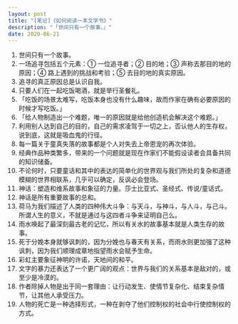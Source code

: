 ```yaml
---
layout: post
title: "[笔记]《如何阅读一本文学书》"
description: "「世间只有一个故事。」"
date: 2020-06-21
---
```


1. 世间只有一个故事。
2. 一场追寻包括五个元素：① 一位追寻者；② 目的地；③ 声称去那目的地的原因；④ 路上遇到的挑战和考验；⑤ 去目的地的真实原因。
3. 追寻的真正原因总是认识自我。
4. 只要人们在一起吃饭喝酒，就是举行圣餐礼。
5. 「吃饭的场景太难写，吃饭本身也没有什么趣味，故而作家在确有必要原因的时候才写吃饭。」
6. 「给人物制造出一个难题，唯一的原因就是给他创造机会解决这个难题。」
7. 利用别人达到自己的目的，自己的需求凌驾于一切之上，否认他人的生存权，说到底，这就是吸血鬼的行径。
8. 每一篇关于童真失落的故事都是个人对失去上帝恩宠的再次体验。
9. 经典作品种类繁多，带来的一个问题就是现在作家们不能假设读者会具备共同的知识储备。
10. 不论何时，只要童话和其中的表达的简单化的世界观与我们所处的复杂和道德模糊的世界相联系，几乎可以确定，反讽必会登场。
11. 神话：塑造和维系故事和象征的力量。莎士比亚式、圣经式、传说/童话式。
12. 神话是所有重要故事的总和。
13. 荷马为我们描述了人类的四种伟大斗争：与天斗，与神斗，与人斗，与己斗。所谓人生的意义，不就是通过与这四者斗争来证明自己么。
14. 雨水唤起了最深刻最古老的记忆，所以有关水的故事基本就是人类生存的故事。
15. 死于分娩本身就够讽刺的，因为分娩也与春天有关系，而雨水则更加强了这种讽刺，因为我们顺理成章地指望雨水会赋予生命。
16. 彩虹主要象征神明的许诺，天地间的和平。
17. 文字的暴力还表达了一个更广阔的观点：世界与我们的关系基本是敌对的，或至少是冷漠的。
18. 作者除掉人物是出于同一套理由：让行动发生、使情节复杂化、结束复杂情节，让其他人承受压力。
19. 人物的死亡是一种选择形式，一种在剥夺了他们控制权的社会中行使控制权的方式。
